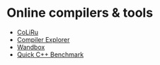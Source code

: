 # Online compilers & tools
- [CoLiRu](http://coliru.stacked-crooked.com/)
- [Compiler Explorer](https://godbolt.org/)
- [Wandbox](https://wandbox.org/)
- [Quick C++ Benchmark](https://quick-bench.com/)

